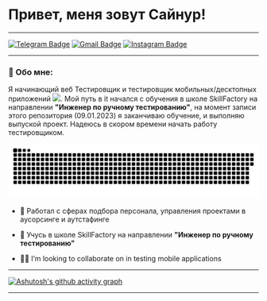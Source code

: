 
# Привет, меня зовут Сайнур!

---

[![Telegram Badge](https://img.shields.io/badge/-saynur_vici-blue?style=flat&logo=Telegram&logoColor=white)](https://t.me/saynur_vici) 
[![Gmail Badge](https://img.shields.io/badge/-saynurahad-c14438?style=flat&logo=Gmail&logoColor=white&link=mailto:saynurahad@gmail.com)](mailto:saynurahad@gmail.com) 
[![Instagram Badge](https://img.shields.io/badge/-@saynur_vici-purple?style=flat&logo=instagram&logoColor=white&link=https://instagram.com/saynur_vici)](https://instagram.com/saynur_vici)

---

### 🙂 Обо мне:

Я начинающий веб Тестировщик и тестировщик мобильных/десктопных приложений <img src="https://media.giphy.com/media/WUlplcMpOCEmTGBtBW/giphy.gif" width="30px">. Мой путь в it начался с обучения в школе SkillFactory на направлении **"Инженер по ручному тестированию"**, на момент записи этого репозитория (09.01.2023) я заканчиваю обучение, и выполняю выпуской проект. Надеюсь в скором времени начать работу тестировщиком.  

<p align="center">
 <img width="600" src="assets/github-snake.svg" alt="snake"/>
</p>

- 🙌 Работал с сферах подбора персонала, управления проектами в аусорсинге и аутстафинге 

- 🧠 Учусь в школе SkillFactory на направлении **"Инженер по ручному тестированию"**

- 👨‍💻 I’m looking to collaborate on in testing mobile applications
  
---

[![Ashutosh's github activity graph](https://github-readme-activity-graph.vercel.app/graph?username=SaynurAhadov&theme=gotham)](https://github.com/SaynurAhadov/github-readme-activity-graph)

---
<!---
SaynurAhadov/SaynurAhadov is a ✨ special ✨ repository because its `README.md` (this file) appears on your GitHub profile.
You can click the Preview link to take a look at your changes.
--->
